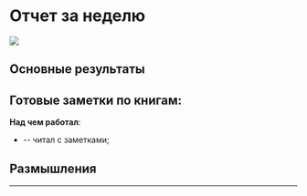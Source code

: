# Отчет за неделю

<img src="./attachments/week_timings.png" >

## Основные результаты

**Готовые заметки по книгам**:
-

**Над чем работал**:
-  -- читал с заметками;

## Размышления

---

